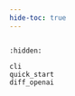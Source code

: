 ```yaml
---
hide-toc: true
---
```



```{include} ../../README.md
```

```{toctree}
:hidden:

cli
quick_start
diff_openai
```